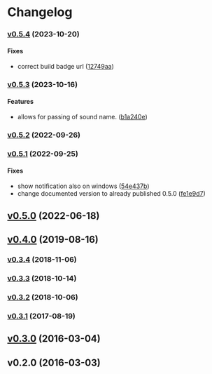 # Changelog

### [v0.5.4](https://github.com/hoodie/toastify/compare/v0.5.3...v0.5.4) (2023-10-20)

#### Fixes

* correct build badge url
([12749aa](https://github.com/hoodie/toastify/commit/12749aa47e7043203dadbafadd557a73d8b7f440))

### [v0.5.3](https://github.com/hoodie/toastify/compare/v0.5.2...v0.5.3) (2023-10-16)

#### Features

* allows for passing of sound name.
([b1a240e](https://github.com/hoodie/toastify/commit/b1a240ea34db756e3a0fa83e12b5716d4527e149))

### [v0.5.2](https://github.com/hoodie/toastify/compare/v0.5.1...v0.5.2) (2022-09-26)

### [v0.5.1](https://github.com/hoodie/toastify/compare/v0.5.0...v0.5.1) (2022-09-25)

#### Fixes

* show notification also on windows
([54e437b](https://github.com/hoodie/toastify/commit/54e437b93519e34e0ba84baa3cf32a09f8822bd5))
* change documented version to already published 0.5.0
([fe1e9d7](https://github.com/hoodie/toastify/commit/fe1e9d70cc7a2f9ba93f8db7732df3d242e8af73))

## [v0.5.0](https://github.com/hoodie/toastify/compare/v0.4.0...v0.5.0) (2022-06-18)

## [v0.4.0](https://github.com/hoodie/toastify/compare/v0.3.4...v0.4.0) (2019-08-16)

### [v0.3.4](https://github.com/hoodie/toastify/compare/v0.3.3...v0.3.4) (2018-11-06)

### [v0.3.3](https://github.com/hoodie/toastify/compare/v0.3.2...v0.3.3) (2018-10-14)

### [v0.3.2](https://github.com/hoodie/toastify/compare/v0.3.1...v0.3.2) (2018-10-06)

### [v0.3.1](https://github.com/hoodie/toastify/compare/v0.3.0...v0.3.1) (2017-08-19)

## [v0.3.0](https://github.com/hoodie/toastify/compare/v0.2.0...v0.3.0) (2016-03-04)

## v0.2.0 (2016-03-03)
